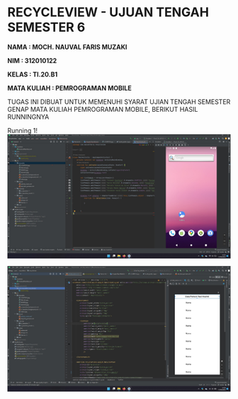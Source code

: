 # RECYCLEVIEW - UJUAN TENGAH SEMESTER 6

**NAMA            : MOCH. NAUVAL FARIS MUZAKI**

**NIM             : 312010122**

**KELAS           : TI.20.B1**

**MATA KULIAH     : PEMROGRAMAN MOBILE**

TUGAS INI DIBUAT UNTUK MEMENUHI SYARAT UJIAN TENGAH SEMESTER GENAP MATA KULIAH PEMROGRAMAN MOBILE, BERIKUT HASIL RUNNINGNYA

Running 1!
![running](running.jpg)<br>

![running2](running2.jpg)<br>

